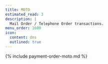 ```yaml
---
title: MOTO
estimated_read: 3
description: |
  Mail Order / Telephone Order transactions.
menu_order: 1600
icon:
  content: dns
  outlined: true
---
```


{% include payment-order-moto.md %}
